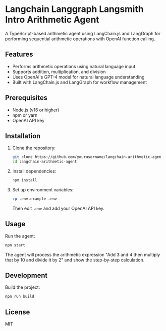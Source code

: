 # Langchain Langgraph Langsmith Intro Arithmetic Agent

A TypeScript-based arithmetic agent using LangChain.js and LangGraph for performing sequential arithmetic operations with OpenAI function calling.

## Features

- Performs arithmetic operations using natural language input
- Supports addition, multiplication, and division
- Uses OpenAI's GPT-4 model for natural language understanding
- Built with LangChain.js and LangGraph for workflow management

## Prerequisites

- Node.js (v16 or higher)
- npm or yarn
- OpenAI API key

## Installation

1. Clone the repository:
   ```bash
   git clone https://github.com/yourusername/langchain-arithmetic-agent.git
   cd langchain-arithmetic-agent
   ```

2. Install dependencies:
   ```bash
   npm install
   ```

3. Set up environment variables:
   ```bash
   cp .env.example .env
   ```
   Then edit `.env` and add your OpenAI API key.

## Usage

Run the agent:
```bash
npm start
```

The agent will process the arithmetic expression "Add 3 and 4 then multiply that by 10 and divide it by 2" and show the step-by-step calculation.

## Development

Build the project:
```bash
npm run build
```

## License

MIT 